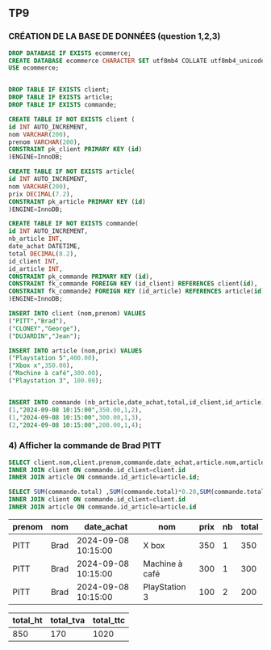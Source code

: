 ## TP9
### CRÉATION DE LA BASE DE DONNÉES (question 1,2,3)
```sql
DROP DATABASE IF EXISTS ecommerce;
CREATE DATABASE ecommerce CHARACTER SET utf8mb4 COLLATE utf8mb4_unicode_ci;
USE ecommerce;


DROP TABLE IF EXISTS client;
DROP TABLE IF EXISTS article;
DROP TABLE IF EXISTS commande;

CREATE TABLE IF NOT EXISTS client (
id INT AUTO_INCREMENT,
nom VARCHAR(200),
prenom VARCHAR(200),
CONSTRAINT pk_client PRIMARY KEY (id)
)ENGINE=InnoDB;

CREATE TABLE IF NOT EXISTS article(
id INT AUTO_INCREMENT,
nom VARCHAR(200),
prix DECIMAL(7.2),
CONSTRAINT pk_article PRIMARY KEY (id)
)ENGINE=InnoDB;

CREATE TABLE IF NOT EXISTS commande(
id INT AUTO_INCREMENT,
nb_article INT,
date_achat DATETIME,
total DECIMAL(8.2),
id_client INT,
id_article INT,
CONSTRAINT pk_commande PRIMARY KEY (id),
CONSTRAINT fk_commande FOREIGN KEY (id_client) REFERENCES client(id),
CONSTRAINT fk_commande2 FOREIGN KEY (id_article) REFERENCES article(id)
)ENGINE=InnoDB;

INSERT INTO client (nom,prenom) VALUES
("PITT","Brad"),
("CLONEY","George"),
("DUJARDIN","Jean");

INSERT INTO article (nom,prix) VALUES
("Playstation 5",400.00),
("Xbox x",350.00),
("Machine à café",300.00),
("Playstation 3", 100.00);


INSERT INTO commande (nb_article,date_achat,total,id_client,id_article) VALUES
(1,"2024-09-08 10:15:00",350.00,1,2),
(1,"2024-09-08 10:15:00",300.00,1,3),
(2,"2024-09-08 10:15:00",200.00,1,4);
```
### 4) Afficher la commande de Brad PITT
```sql
SELECT client.nom,client.prenom,commande.date_achat,article.nom,article.prix,commande.nb_article,commande.total FROM commande
INNER JOIN client ON commande.id_client=client.id
INNER JOIN article ON commande.id_article=article.id;

SELECT SUM(commande.total) ,SUM(commande.total)*0.20,SUM(commande.total)*0.20+SUM(commande.total)  FROM commande
INNER JOIN client ON commande.id_client=client.id
INNER JOIN article ON commande.id_article=article.id

```
|prenom|nom|date_achat|nom|prix|nb|total|
|---|---|---|---|---|---|---|
|PITT|Brad|2024-09-08 10:15:00|X box|350|1|350|
|PITT|Brad|2024-09-08 10:15:00|Machine à café|300|1|300|
|PITT|Brad|2024-09-08 10:15:00|PlayStation 3|100|2|200|

|total_ht|total_tva|total_ttc|
|---|---|---|
|850|170|1020|